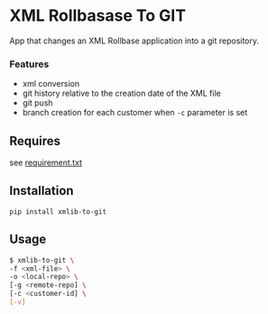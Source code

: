 # XML Rollbasase To GIT

App that changes an XML Rollbase application into a git repository.

### Features
- xml conversion
- git history relative to the creation date of the XML file
- git push
- branch creation for each customer when `-c` parameter is set


## Requires
see [requirement.txt](requirements.txt)


##  Installation
`pip install xmlib-to-git`


## Usage
```bash
$ xmlib-to-git \
-f <xml-file> \
-o <local-repo> \
[-g <remote-repo] \
[-c <customer-id] \
[-v]
```
